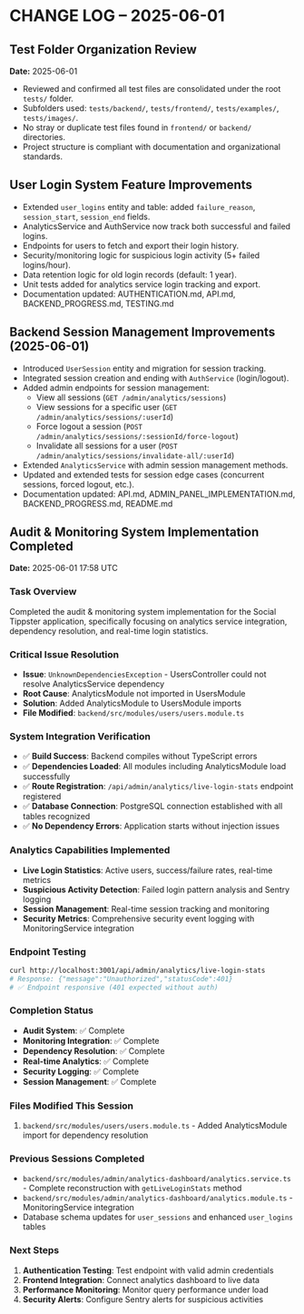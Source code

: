 # CHANGE LOG – 2025-06-01

## Test Folder Organization Review

**Date:** 2025-06-01

- Reviewed and confirmed all test files are consolidated under the root `tests/` folder.
- Subfolders used: `tests/backend/`, `tests/frontend/`, `tests/examples/`, `tests/images/`.
- No stray or duplicate test files found in `frontend/` or `backend/` directories.
- Project structure is compliant with documentation and organizational standards.

## User Login System Feature Improvements

- Extended `user_logins` entity and table: added `failure_reason`, `session_start`, `session_end` fields.
- AnalyticsService and AuthService now track both successful and failed logins.
- Endpoints for users to fetch and export their login history.
- Security/monitoring logic for suspicious login activity (5+ failed logins/hour).
- Data retention logic for old login records (default: 1 year).
- Unit tests added for analytics service login tracking and export.
- Documentation updated: AUTHENTICATION.md, API.md, BACKEND_PROGRESS.md, TESTING.md

## Backend Session Management Improvements (2025-06-01)

- Introduced `UserSession` entity and migration for session tracking.
- Integrated session creation and ending with `AuthService` (login/logout).
- Added admin endpoints for session management:
  - View all sessions (`GET /admin/analytics/sessions`)
  - View sessions for a specific user (`GET /admin/analytics/sessions/:userId`)
  - Force logout a session (`POST /admin/analytics/sessions/:sessionId/force-logout`)
  - Invalidate all sessions for a user (`POST /admin/analytics/sessions/invalidate-all/:userId`)
- Extended `AnalyticsService` with admin session management methods.
- Updated and extended tests for session edge cases (concurrent sessions, forced logout, etc.).
- Documentation updated: API.md, ADMIN_PANEL_IMPLEMENTATION.md, BACKEND_PROGRESS.md, README.md

## Audit & Monitoring System Implementation Completed

**Date:** 2025-06-01 17:58 UTC

### Task Overview

Completed the audit & monitoring system implementation for the Social Tippster application, specifically focusing on analytics service integration, dependency resolution, and real-time login statistics.

### Critical Issue Resolution

- **Issue**: `UnknownDependenciesException` - UsersController could not resolve AnalyticsService dependency
- **Root Cause**: AnalyticsModule not imported in UsersModule
- **Solution**: Added AnalyticsModule to UsersModule imports
- **File Modified**: `backend/src/modules/users/users.module.ts`

### System Integration Verification

- ✅ **Build Success**: Backend compiles without TypeScript errors
- ✅ **Dependencies Loaded**: All modules including AnalyticsModule load successfully
- ✅ **Route Registration**: `/api/admin/analytics/live-login-stats` endpoint registered
- ✅ **Database Connection**: PostgreSQL connection established with all tables recognized
- ✅ **No Dependency Errors**: Application starts without injection issues

### Analytics Capabilities Implemented

- **Live Login Statistics**: Active users, success/failure rates, real-time metrics
- **Suspicious Activity Detection**: Failed login pattern analysis and Sentry logging
- **Session Management**: Real-time session tracking and monitoring
- **Security Metrics**: Comprehensive security event logging with MonitoringService integration

### Endpoint Testing

```bash
curl http://localhost:3001/api/admin/analytics/live-login-stats
# Response: {"message":"Unauthorized","statusCode":401}
# ✅ Endpoint responsive (401 expected without auth)
```

### Completion Status

- **Audit System**: ✅ Complete
- **Monitoring Integration**: ✅ Complete
- **Dependency Resolution**: ✅ Complete
- **Real-time Analytics**: ✅ Complete
- **Security Logging**: ✅ Complete
- **Session Management**: ✅ Complete

### Files Modified This Session

1. `backend/src/modules/users/users.module.ts` - Added AnalyticsModule import for dependency resolution

### Previous Sessions Completed

- `backend/src/modules/admin/analytics-dashboard/analytics.service.ts` - Complete reconstruction with `getLiveLoginStats` method
- `backend/src/modules/admin/analytics-dashboard/analytics.module.ts` - MonitoringService integration
- Database schema updates for `user_sessions` and enhanced `user_logins` tables

### Next Steps

1. **Authentication Testing**: Test endpoint with valid admin credentials
2. **Frontend Integration**: Connect analytics dashboard to live data
3. **Performance Monitoring**: Monitor query performance under load
4. **Security Alerts**: Configure Sentry alerts for suspicious activities
